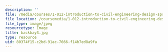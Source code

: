 ```yaml
---
description: ''
file: /media/courses/1-012-introduction-to-civil-engineering-design-spring-2002/80374f15c2bd91ac7666f14b7ed8a9fa_backbay3.jpg
file_location: /coursemedia/1-012-introduction-to-civil-engineering-design-spring-2002/80374f15c2bd91ac7666f14b7ed8a9fa_backbay3.jpg
file_type: image/jpeg
resourcetype: Image
title: backbay3.jpg
type: resource
uid: 80374f15-c2bd-91ac-7666-f14b7ed8a9fa
---
```

